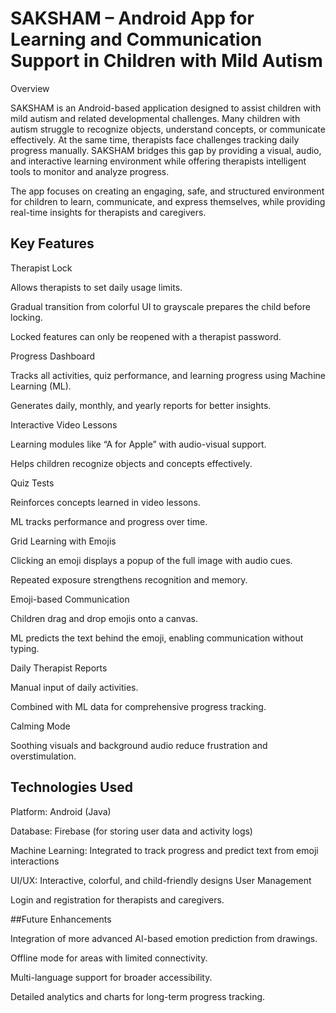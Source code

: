 # SAKSHAM – Android App for Learning and Communication Support in Children with Mild Autism
Overview

SAKSHAM is an Android-based application designed to assist children with mild autism and related developmental challenges. Many children with autism struggle to recognize objects, understand concepts, or communicate effectively. At the same time, therapists face challenges tracking daily progress manually. SAKSHAM bridges this gap by providing a visual, audio, and interactive learning environment while offering therapists intelligent tools to monitor and analyze progress.

The app focuses on creating an engaging, safe, and structured environment for children to learn, communicate, and express themselves, while providing real-time insights for therapists and caregivers.

## Key Features

Therapist Lock

Allows therapists to set daily usage limits.

Gradual transition from colorful UI to grayscale prepares the child before locking.

Locked features can only be reopened with a therapist password.

Progress Dashboard

Tracks all activities, quiz performance, and learning progress using Machine Learning (ML).

Generates daily, monthly, and yearly reports for better insights.

Interactive Video Lessons

Learning modules like “A for Apple” with audio-visual support.

Helps children recognize objects and concepts effectively.

Quiz Tests

Reinforces concepts learned in video lessons.

ML tracks performance and progress over time.

Grid Learning with Emojis

Clicking an emoji displays a popup of the full image with audio cues.

Repeated exposure strengthens recognition and memory.

Emoji-based Communication

Children drag and drop emojis onto a canvas.

ML predicts the text behind the emoji, enabling communication without typing.

Daily Therapist Reports

Manual input of daily activities.

Combined with ML data for comprehensive progress tracking.

Calming Mode

Soothing visuals and background audio reduce frustration and overstimulation.

## Technologies Used

Platform: Android (Java)

Database: Firebase (for storing user data and activity logs)

Machine Learning: Integrated to track progress and predict text from emoji interactions

UI/UX: Interactive, colorful, and child-friendly designs
User Management

Login and registration for therapists and caregivers.

##Future Enhancements

Integration of more advanced AI-based emotion prediction from drawings.

Offline mode for areas with limited connectivity.

Multi-language support for broader accessibility.

Detailed analytics and charts for long-term progress tracking.
